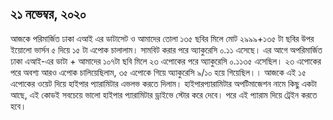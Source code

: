 
## ২১ নভেম্বর, ২০২০
আজকে পরিমার্জিত ঢাকা এআই এর ডাটাসেট ও আমাদের তোলা ১৩৫ ছবির মিলে মোট ২৯৯৯+১৩৫ টা ছবির উপর ইয়োলো ভার্সন ৫ দিয়ে ১৫ টা এপোক চালালাম। সামবিট করার পরে অ্যাকুরেসি ০.১১ এসেছে। এর আগে অপরিমার্জিত ঢাকা এআই-এর ডাটা + আমাদের ১০৭টা ছবি মিলে ২৩ এপোকের পরে অ্যাকুরেসি ০.১১৩৫ এসেছিল। ২৩ এপোকের পরে অবশ্য আরও এপোক চালিয়েছিলাম, ৩৫ এপোকে গিয়ে অ্যাকুরেসি  ৯/১০ হয়ে গিয়েছিল।। আজকে এই ১৫ এপোকের ওয়েট দিয়ে হাইপার প্যারামিটার এভলভ করতে দিলাম। হাইপারপ্যারামিটার অপটিমাজেশন নামে কিছু একটা আছে, এই কোডই সবচেয়ে ভালো হাইপার প্যারামিটার ড্রাইভে স্টোর করে দেবে। পরে এই প্যারাম দিয়ে ট্রেইন করতে হবে।
